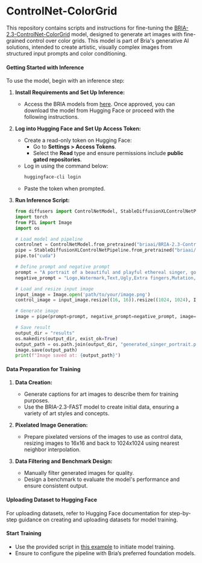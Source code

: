 # ControlNet-ColorGrid

This repository contains scripts and instructions for fine-tuning the [BRIA-2.3-ControlNet-ColorGrid](https://huggingface.co/briaai/BRIA-2.3-ControlNet-ColorGrid) model, designed to generate art images with fine-grained control over color grids. This model is part of Bria's generative AI solutions, intended to create artistic, visually complex images from structured input prompts and color conditioning.

#### Getting Started with Inference
To use the model, begin with an inference step:

1. **Install Requirements and Set Up Inference:**
   - Access the BRIA models from [here](https://huggingface.co/briaai). Once approved, you can download the model from Hugging Face or proceed with the following instructions.

2. **Log into Hugging Face and Set Up Access Token:**
   - Create a read-only token on Hugging Face:
     - Go to **Settings > Access Tokens**.
     - Select the **Read** type and ensure permissions include **public gated repositories**.
   - Log in using the command below:
     ```bash
     huggingface-cli login
     ```
   - Paste the token when prompted.

3. **Run Inference Script:**
   ```python
   from diffusers import ControlNetModel, StableDiffusionXLControlNetPipeline
   import torch
   from PIL import Image
   import os

   # Load model and pipeline
   controlnet = ControlNetModel.from_pretrained("briaai/BRIA-2.3-ControlNet-ColorGrid", torch_dtype=torch.float16)
   pipe = StableDiffusionXLControlNetPipeline.from_pretrained("briaai/BRIA-2.3", controlnet=controlnet, torch_dtype=torch.float16)
   pipe.to("cuda")

   # Define prompt and negative prompt
   prompt = "A portrait of a beautiful and playful ethereal singer, golden designs, highly detailed, blurry background"
   negative_prompt = "Logo,Watermark,Text,Ugly,Extra fingers,Mutation,Blurry,Extra limbs"

   # Load and resize input image
   input_image = Image.open('path/to/your/image.png')
   control_image = input_image.resize((16, 16)).resize((1024, 1024), Image.NEAREST)

   # Generate image
   image = pipe(prompt=prompt, negative_prompt=negative_prompt, image=control_image).images[0]

   # Save result
   output_dir = "results"
   os.makedirs(output_dir, exist_ok=True)
   output_path = os.path.join(output_dir, "generated_singer_portrait.png")
   image.save(output_path)
   print(f"Image saved at: {output_path}")
   ```

#### Data Preparation for Training
1. **Data Creation:**
   - Generate captions for art images to describe them for training purposes.
   - Use the BRIA-2.3-FAST model to create initial data, ensuring a variety of art styles and concepts.

2. **Pixelated Image Generation:**
   - Prepare pixelated versions of the images to use as control data, resizing images to 16x16 and back to 1024x1024 using nearest neighbor interpolation.

3. **Data Filtering and Benchmark Design:**
   - Manually filter generated images for quality.
   - Design a benchmark to evaluate the model's performance and ensure consistent output.

#### Uploading Dataset to Hugging Face
For uploading datasets, refer to Hugging Face documentation for step-by-step guidance on creating and uploading datasets for model training.

#### Start Training
- Use the provided script in [this example](https://github.com/huggingface/diffusers/blob/main/examples/controlnet/train_controlnet.py) to initiate model training.
- Ensure to configure the pipeline with Bria’s preferred foundation models.

